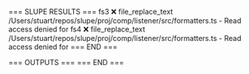 === SLUPE RESULTS ===
fs3 ❌ file_replace_text /Users/stuart/repos/slupe/proj/comp/listener/src/formatters.ts - Read access denied for
fs4 ❌ file_replace_text /Users/stuart/repos/slupe/proj/comp/listener/src/formatters.ts - Read access denied for
=== END ===

=== OUTPUTS ===
=== END ===